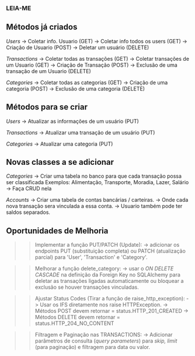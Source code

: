 ### LEIA-ME ###

## Métodos já criados ##

*Users*
-> Coletar info. Usuario (GET)
-> Coletar info todos os users (GET)
-> Criação de Usuario (POST)
-> Deletar um usuário (DELETE)

*Transactions*
-> Coletar todas as transações (GET)
-> Coletar transações de um Usuario (GET)
-> Criação de Transação (POST)
-> Exclusão de uma transação de um Usuario (DELETE)

*Categories*
-> Coletar todas as categorias (GET)
-> Criação de uma categoria (POST)
-> Exclusão de uma categoria (DELETE)


## Métodos para se criar ##

*Users*
-> Atualizar as informações de um usuário (PUT)

*Transactions*
-> Atualizar uma transação de um usuário (PUT)

*Categories*
-> Atualizar uma categoria (PUT)

## Novas classes a se adicionar ##

*Categories*
-> Criar uma tabela no banco para que cada transação possa ser classificada
Exemplos: Alimentação, Transporte, Moradia, Lazer, Salário
-> Faça CRUD nela

*Accounts*
-> Criar uma tabela de contas bancárias / carteiras.
-> Onde cada nova transação sera vinculada a essa conta.
-> Usuario também pode ter saldos separados.

## Oportunidades de Melhoria ##

>> Implementar a função PUT/PATCH (Update):
-> adicionar os endpoints PUT (substituição completa) ou PATCH (atualização parcial) para 'User', 'Transaction' e 'Category'.

>> Melhorar a função delete_category:
-> usar o *ON DELETE CASCADE* na definição da Foreign Key no SQLAlchemy para deletar as transações ligadas automaticamente ou bloquear a exclusão
se houver transações vinculadas.

>> Ajustar Status Codes (Tirar a função de raise_http_exception):
-> Usar os IFS diretamente nos raise HTTPException.
-> Métodos POST devem retornar = status.HTTP_201_CREATED
-> Métodos DELETE devem retornar = status.HTTP_204_NO_CONTENT

>> Filtragem e Paginação nas TRANSACTIONS:
-> Adicionar parâmetros de consulta (*query parameters*) para *skip, limit* (para paginação) e filtragem para data ou valor.
